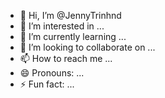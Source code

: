 - 👋 Hi, I’m @JennyTrinhnd
- 👀 I’m interested in ...
- 🌱 I’m currently learning ...
- 💞️ I’m looking to collaborate on ...
- 📫 How to reach me ...
- 😄 Pronouns: ...
- ⚡ Fun fact: ...

<!---
JennyTrinhnd/JennyTrinhnd is a ✨ special ✨ repository because its `README.md` (this file) appears on your GitHub profile.
You can click the Preview link to take a look at your changes.
--->
